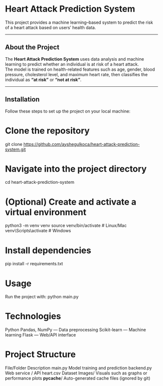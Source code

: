 # Heart Attack Prediction System

This project provides a machine learning–based system to predict the risk of a heart attack based on users’ health data.

---

## About the Project

The **Heart Attack Prediction System** uses data analysis and machine learning to predict whether an individual is at risk of a heart attack.  
The model is trained on health-related features such as age, gender, blood pressure, cholesterol level, and maximum heart rate, then classifies the individual as **“at risk”** or **“not at risk”**.

---

## Installation

Follow these steps to set up the project on your local machine:

# Clone the repository
git clone https://github.com/ayshegulkoca/heart-attack-prediction-system.git

# Navigate into the project directory
cd heart-attack-prediction-system

# (Optional) Create and activate a virtual environment
python3 -m venv venv
source venv/bin/activate   # Linux/Mac
venv\Scripts\activate      # Windows

# Install dependencies
pip install -r requirements.txt


# Usage
Run the project with: python main.py

# Technologies
Python
Pandas, NumPy — Data preprocessing
Scikit-learn — Machine learning
Flask — Web/API interface

# Project Structure
File/Folder	Description
main.py	Model training and prediction
backend.py	Web service / API
heart.csv	Dataset
Images/	Visuals such as graphs or performance plots
__pycache__/	Auto-generated cache files (ignored by git)
